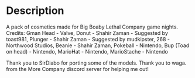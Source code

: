 # Description

A pack of cosmetics made for Big Boaby Lethal Company game nights.
Credits:
Gman Head - Valve,
Donut - Shahir Zaman - Suggested by toast981,
Plunger - Shahir Zaman - Suggested by mudkipster,
268 - Northwood Studios,
Beanie - Shahir Zaman,
Pokeball - Nintendo,
Bup (Toad on head) - Nintendo,
MarioHat - Nintendo,
MarioStache - Nintendo

Thank you to SirDiabo for porting some of the models.
Thank you to waga. from the More Company discord server for helping me out!